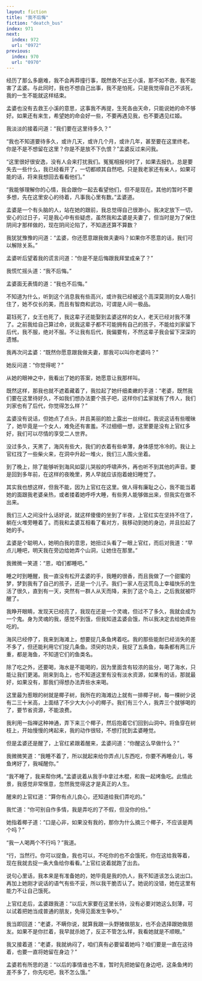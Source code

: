 ```yaml
---
layout: fiction
title: "我不后悔"
fiction: "deatch_bus"
index: 971
next:
  index: 972
  url: "0972"
previous:
  index: 970
  url: "0970"
---
```

经历了那么多磨难，我不会再莽撞行事，既然救不出王小溪，那不如不救，我不能害了孟婆。与此同时，我也不想自己出事，我不是怕死，只是我觉得自己不该死，我的一生不能就这样结束。

孟婆也没有去救王小溪的意思，这事我不再提，生死各由天命，只能说她的命不够好。如果还有来生，希望她的命会好一些，不要再遇见我，也不要遇见红姬。

我淡淡的接着问道：“我们要在这里待多久？”

“我也不知道要待多久，或许几天，或许几个月，或许几年，甚至要在这里终老。你是不是不想留在这里？你是不是放不下仇恨？”孟婆反过来问我。

“这里很好很安逸，没有人会来打扰我们。冤冤相报何时了，如果去报仇，总是要失去一些什么，我已经看开了，一切都顺其自然吧。只是我老家还有亲人，如果可能的话，将来我想回去看看他们。”

“我能够理解你的心情，我会跟你一起去看望他们，但不是现在。其他的暂时不要多想，先在这里安心的待着，凡事我心里有数。”孟婆道。

孟婆是一个有头脑的人，站在她的跟前，我总觉得自己很渺小。我决定放下一切，安心的过日子，可是我心中有些疑虑，虽然我和孟婆是夫妻了，但当时是为了保住阴间才那样做的，现在阴间沦陷了，不知道还算不算数？

我犹犹豫豫的问道：“孟婆，你还愿意跟我做夫妻吗？如果你不愿意的话，我们可以解除关系。”

孟婆听后望着我的谎言问道：“你是不是后悔跟我拜堂成亲了？”

我慌忙摇头道：“我不后悔。”

孟婆面无表情的道：“我也不后悔。”

不知道为什么，听到这个消息我有些高兴，或许我已经被这个高深莫测的女人吸引住了，她不仅长的美，而且有智商和武功，可谓是人间一极品。

葛钰死了，女王也死了，我这辈子还能娶到孟婆这样的女人，老天已经对我不薄了。之前我给自己算过命，说我这辈子都不可能拥有自己的孩子，不能给刘家留下后代，我不服，绝对不服。不让我有后代，我偏要有，不然这辈子我会留下深深的遗憾。

我再次问孟婆：“既然你愿意跟我做夫妻，那我可以叫你老婆吗？”

她反问道：“你觉得呢？”

从她的眼神之中，我看出了她的答案，她愿意让我那样叫。

既然这样，那我也就不遮着藏着了，我拉起了她纤细柔嫩的手道：“老婆，既然我们要在这里待好久，不如我们想办法要个孩子吧，这样你们孟家就有了传人，我们刘家也有了后代，你觉得怎么样？”

孟婆没有说话，但她点了点头，并且美丽的脸上露出一丝绯红。我说这话有些暧昧了，她毕竟是一个女人，难免还有害羞。不过细细一想，这里要是没有上官红多好，我们可以尽情的享受二人世界。

没过多久，天黑了，海风有些大，我们的衣着有些单薄，身体感觉冷冷的。我让上官红找了一些柴火来，在洞中升起一堆火，我们三人围火坐着。

到了晚上，除了能够听到海风如婴儿哭般的呼啸声外，再也听不到其他的声音。要是回到多年前，在这样的夜晚里，男人早就应该抱着媳妇睡觉了。

其实我也想这样，但我不能，因为上官红在这里。做人得有廉耻之心，我不能当着她的面跟我老婆亲热，或者搂着她呼呼大睡，有些男人能够做出来，但我实在做不出来。

我们三人之间没什么话好说，就这样傻傻的坐到了半夜，上官红实在坚持不住了，躺在火堆旁睡着了。而我和孟婆互相看了看对方，我移动到她的身边，并且拉起了她的手。

孟婆是个聪明人，她明白我的意思，她扭过头看了一眼上官红，而后对我道：“早点儿睡吧，明天我在旁边给她弄个山洞，让她住在那里。”

我微微一笑道：“恩，咱们都睡吧。”

睡之时到睡醒，我一直没有松开孟婆的手，我睡的很香，而且我做了一个甜蜜的梦，梦到我有了自己的孩子，还是一个儿子。我们一家人在这荒岛上幸福快乐的生活了很久，直到有一天，突然有一群人从天而降，来到了这个岛上，之后我就被吓醒了。

我睁开眼睛，发现天已经亮了，我现在还是一个灵魂，但过不了多久，我就会成为一个鬼。身为灵魂的我，感觉不到饿，但我知道孟婆会饿，所以我决定去给她弄些吃的。

海风已经停了，我来到海滩上，想要捉几条鱼烤着吃。我的那些能耐已经消失的差不多了，但还能利用它们捉几条鱼。须臾的功夫，我捉了五条鱼，每条都有两三斤重，都是海鱼，不知道它们的鱼类名。

除了吃之外，还要喝，海水是不能喝的，因为里面含有较浓的盐分，喝了海水，只能让我们更渴。刚来到岛上，也不知道这里有没有淡水资源，如果有的话，那就最好，如果没有，那我们得想办法弄些水来喝。

这里最为惹眼的树就是椰子树，我所在的海滩边上就有一排椰子树，每一棵树少说有二三十米高，上面结了不少大大小小的椰子。我们有三个人，我弄三个就够喝的了，要节省资源，不能浪费。

我利用一指禅这种神通，弄下来三个椰子，然后抱着它们回到山洞中。将鱼穿在树枝上，开始慢慢的烤起来，我的动作很轻，不想打扰到孟婆睡觉。

但是孟婆还是醒了，上官红紧跟着醒来，孟婆问道：“你醒这么早做什么？”

我微微笑道：“我睡不着了，所以就起来给你弄点儿东西吃，你要不再睡会儿，等鱼烤好了，我喊醒你。”

“我不睡了，我来帮你烤。”孟婆说着从我手中拿过木棍，和我一起烤鱼吃。此情此景，我感觉非常惬意，忽然我觉得这才是真正的人生。

醒来的上官红道：“算你有点儿良心，还知道给我们弄吃的。”

我忙道：“你可别自作多情，我是弄吃的了不假，但没你的份。”

她指着椰子道：“口是心非，如果没有我的，那你为什么摘三个椰子，不应该是两个吗？”

“我一人喝两个不行吗？”我道。

“行，当然行。你可以捉鱼，我也可以，不吃你的也不会饿死，你在这给我等着，现在我就去捉一条大鱼给你看看。”上官红说着就跑了出去。

说句心里话，我本来是有准备她的，她毕竟是我的仇人，我不知道该怎么说出口。再加上她刚才说话的语气有些不妥，所以我干脆否认了。她说的没错，她在这里有能力不让自己饿死。

上官红走后，孟婆跟我道：“以后大家要在这里长待，没有必要对她这么刻薄，可以试着把她当成普通的朋友，免得见面发生争吵。”

我当即回道：“老婆，不瞒你说，就算我跟一头野猪做朋友，也不会选择跟她做朋友。如果不是你拦着，我早就杀她了，反正不管怎么样，我看她就是不顺眼。”

我又接着道：“老婆，我就纳闷了，咱们真有必要留着她吗？咱们要是一直在这待着，也要一直将她留在身边？”

孟婆若有所思的道：“以后的事情谁也不准，暂时先把她留在身边吧，这条鱼烤的差不多了，你先吃吧，我不怎么饿。”
